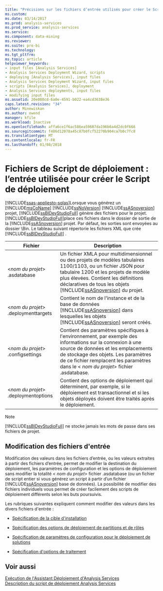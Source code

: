 ```yaml
---
title: "Précisions sur les fichiers d’entrée utilisés pour créer le Script de déploiement | Documents Microsoft"
ms.custom: 
ms.date: 03/14/2017
ms.prod: analysis-services
ms.prod_service: analysis-services
ms.service: 
ms.component: data-mining
ms.reviewer: 
ms.suite: pro-bi
ms.technology: 
ms.tgt_pltfrm: 
ms.topic: article
helpviewer_keywords:
- input files [Analysis Services]
- Analysis Services Deployment Wizard, scripts
- deploying [Analysis Services], input files
- Analysis Services Deployment Wizard, input files
- scripts [Analysis Services], deployment
- Analysis Services deployments, input files
- modifying input files
ms.assetid: 20e080cd-6a0e-4591-b022-ea4cd3638e36
caps.latest.revision: "34"
author: Minewiskan
ms.author: owend
manager: kfile
ms.workload: Inactive
ms.openlocfilehash: affa6ce1f6ac586ea59607da196b6a4d2dc0f666
ms.sourcegitcommit: f486d12078a45c87b0fcf52270b904ca7b0c7fc8
ms.translationtype: MT
ms.contentlocale: fr-FR
ms.lasthandoff: 01/08/2018
---
```

# <a name="deployment-script-files---input-used-to-create-deployment-script"></a>Fichiers de Script de déploiement : l’entrée utilisée pour créer le Script de déploiement
[!INCLUDE[ssas-appliesto-sqlas](../../includes/ssas-appliesto-sqlas.md)]Lorsque vous générez un [!INCLUDE[msCoName](../../includes/msconame-md.md)] [!INCLUDE[ssNoVersion](../../includes/ssnoversion-md.md)] [!INCLUDE[ssASnoversion](../../includes/ssasnoversion-md.md)] projet, [!INCLUDE[ssBIDevStudioFull](../../includes/ssbidevstudiofull-md.md)] génère des fichiers pour le projet. [!INCLUDE[ssBIDevStudioFull](../../includes/ssbidevstudiofull-md.md)]place ces fichiers dans le dossier de sortie de la [!INCLUDE[ssASnoversion](../../includes/ssasnoversion-md.md)] projet. Par défaut, les sorties sont envoyées au dossier \Bin. Le tableau suivant répertorie les fichiers XML que crée [!INCLUDE[ssBIDevStudioFull](../../includes/ssbidevstudiofull-md.md)] .  
  
|Fichier|Description|  
|---------------|-----------------|  
|\<*nom du projet*> .asdatabase|Un fichier XMLA pour multidimensionnel ou des projets de modèles tabulaires 1100/1103, ou un fichier JSON pour tabulaire 1200 et les projets de modèle plus élevées. Contient les définitions déclaratives de tous les objets [!INCLUDE[ssASnoversion](../../includes/ssasnoversion-md.md)] du projet.|  
|\<*nom du projet*> .deploymenttargets|Contient le nom de l'instance et de la base de données [!INCLUDE[ssASnoversion](../../includes/ssasnoversion-md.md)] dans lesquelles les objets [!INCLUDE[ssASnoversion](../../includes/ssasnoversion-md.md)] seront créés.|  
|\<*nom du projet*> .configsettings|Contient des paramètres spécifiques à l'environnement, par exemple des informations sur la connexion à une source de données et les emplacements de stockage des objets. Les paramètres de ce fichier remplacent les paramètres dans le \< *nom du projet*> fichier .asdatabase.|  
|\<*nom du projet*> .deploymentoptions|Contient des options de déploiement qui déterminent, par exemple, si le déploiement est transactionnel et si les objets déployés doivent être traités après le déploiement.|  
  
> [!NOTE]  
>  [!INCLUDE[ssBIDevStudioFull](../../includes/ssbidevstudiofull-md.md)] ne stocke jamais les mots de passe dans ses fichiers de projet.  
  
## <a name="modifying-the-input-files"></a>Modification des fichiers d'entrée  
 Modification des valeurs dans les fichiers d’entrée, ou les valeurs extraites à partir des fichiers d’entrée, permet de modifier la destination du déploiement, les paramètres de configuration et les options de déploiement sans modifier la totalité \< *nom du projet*> fichier .asdatabase (ou un fichier de script entier si vous générez un script à partir d’un fichier [!INCLUDE[ssASnoversion](../../includes/ssasnoversion-md.md)] base de données). La possibilité de modifier des fichiers individuels vous permet de créer facilement des scripts de déploiement différents selon les buts poursuivis.  
  
 Les rubriques suivantes expliquent comment modifier des valeurs dans les divers fichiers d'entrée :  
  
-   [Spécification de la cible d'installation](../../analysis-services/multidimensional-models/deployment-script-files-specifying-the-installation-target.md)  
  
-   [Spécification des options de déploiement de partitions et de rôles](../../analysis-services/multidimensional-models/deployment-script-files-partition-and-role-deployment-options.md)  
  
-   [Spécification de paramètres de configuration pour le déploiement de solutions](../../analysis-services/multidimensional-models/deployment-script-files-solution-deployment-config-settings.md)  
  
-   [Spécification d'options de traitement](../../analysis-services/multidimensional-models/deployment-script-files-specifying-processing-options.md)  
  
## <a name="see-also"></a>Voir aussi  
 [Exécution de l'Assistant Déploiement d'Analysis Services](../../analysis-services/multidimensional-models/running-the-analysis-services-deployment-wizard.md)   
 [Description du script de déploiement Analysis Services](../../analysis-services/multidimensional-models/understanding-the-analysis-services-deployment-script.md)  
  
  

